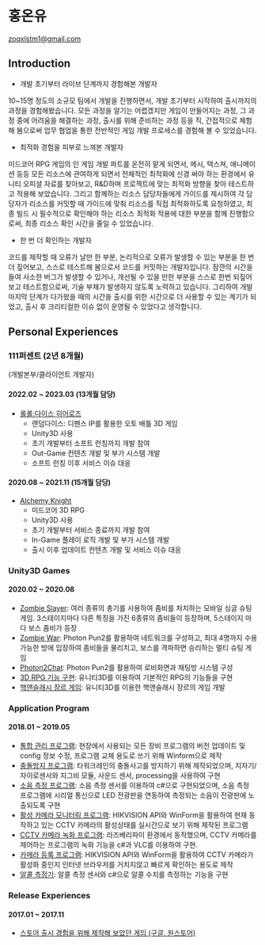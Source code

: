 # 홍온유
zoqxlstm1@gmail.com
## Introduction
- 개발 초기부터 라이브 단계까지 경험해본 개발자

10~15명 정도의 소규모 팀에서 개발을 진행하면서, 개발 초기부터 시작하여 출시까지의 과정을 경험해봤습니다. 모든 과정을 알기는 어렵겠지만 게임이 만들어지는 과정, 그 과정 중에 어려움을 해결하는 과정, 출시를 위해 준비하는 과정 등을 직, 간접적으로 체험해 봄으로써 업무 협업을 통한 전반적인 게임 개발 프로세스를 경험해 볼 수 있었습니다.

- 최적화 경험을 피부로 느껴본 개발자

미드코어 RPG 게임의 인 게임 개발 파트를 온전히 맡게 되면서, 메시, 텍스쳐, 애니메이션 등등 모든 리소스에 관여하게 되면서 전체적인 최적화에 신경 써야 하는 환경에서 유니티 오피셜 자료를 찾아보고, R&D하며 프로젝트에 맞는 최적화 방향을 찾아 테스트하고 적용해 보았습니다.
그리고 함께하는 리소스 담당자들에게 가이드를 제시하여 각 담당자가 리소스를 커밋할 때 가이드에 맞춰 리소스를 직접 최적화하도록 요청하였고, 최종 빌드 시 필수적으로 확인해야 하는 리소스 최적화 적용에 대한 부분을 함께 진행함으로써, 최종 리소스 확인 시간을 줄일 수 있었습니다.

- 한 번 더 확인하는 개발자

코드를 제작할 때 오류가 날만 한 부분, 논리적으로 오류가 발생할 수 있는 부분을 한 번 더 짚어보고, 스스로 테스트해 봄으로서 코드를 커밋하는 개발자입니다. 잠깐의 시간을 들여 사소한 버그가 발생할 수 있거나, 개선될 수 있을 만한 부분을 스스로 한번 되짚어보고 테스트함으로써, 기술 부채가 발생하지 않도록 노력하고 있습니다. 그리하여 개발 마지막 단계가 다가왔을 때의 시간을 출시를 위한 시간으로 더 사용할 수 있는 계기가 되었고, 출시 후 크리티컬한 이슈 없이 운영될 수 있었다고 생각합니다.

## Personal Experiences
### 111퍼센트 (2년 8개월)
(개발본부/클라이언트 개발자)
#### 2022.02 ~ 2023.03 (13개월 담당)
- [롤롤:다이스 히어로즈](https://blog.naver.com/zoqxlstm6/223235117004)
    - 랜덤다이스: 디펜스 IP를 활용한 오토 배틀 3D 게임
    - Unity3D 사용
    - 초기 개발부터 소프트 런칭까지 개발 참여
    - Out-Game 컨텐츠 개발 및 부가 시스템 개발
    - 소프트 런칭 이후 서비스 이슈 대응
#### 2020.08 ~ 2021.11 (15개월 담당)
- [Alchemy Knight](https://blog.naver.com/zoqxlstm6/223235122207)
    - 미드코어 3D RPG
    - Unity3D 사용
    - 초기 개발부터 서비스 종료까지 개발 참여
    - In-Game 플레이 로직 개발 및 부가 시스템 개발
    - 출시 이후 업데이트 컨텐츠 개발 및 서비스 이슈 대응
### Unity3D Games
#### 2020.02 ~ 2020.08
- [Zombie Slayer](https://github.com/zoqxlstm7/Independent-Game/tree/master/ZombieSlayer): 여러 종류의 총기를 사용하여 좀비를 처치하는 모바일 싱글 슈팅 게임. 3스테이지마다 다른 특징을 가진 6종류의 좀비들이 등장하며, 5스테이지 마다 보스 좀비가 등장
- [Zombie War](https://github.com/zoqxlstm7/Unity3D-Portfolio/tree/master/ZombieWar): Photon Pun2를 활용하여 네트워크를 구성하고, 최대 4명까지 수용 가능한 방에 입장하여 좀비들을 물리치고, 보스를 격파하면 승리하는 멀티 슈팅 게임
- [Photon2Chat](https://github.com/zoqxlstm7/Unity3D-Portfolio/tree/master/Photon2Chat): Photon Pun2를 활용하여 로비화면과 채팅방 시스템 구성
- [3D RPG 기능 구현](https://github.com/zoqxlstm7/Unity3D-Portfolio/tree/master/3D%20RPG): 유니티3D를 이용하여 기본적인 RPG의 기능들을 구현
- [핵앤슬래시 장르 게임](https://github.com/zoqxlstm7/Unity3D-Portfolio/tree/master/Hack%20and%20Slash): 유니티3D를 이용한 핵앤슬래시 장르의 게임 개발
### Application Program
#### 2018.01 ~ 2019.05
- [통합 관리 프로그램](https://github.com/zoqxlstm7/Integrated-Management): 현장에서 사용되는 모든 장비 프로그램의 버전 업데이트 및 config 정보 수정, 프로그램 교체 용도로 쓰기 위해 Winform으로 제작
- [충돌방지 프로그램](https://github.com/zoqxlstm7/Collision-Prevention): 타워크레인의 충돌사고를 방지하기 위해 제작되었으며, 지자기/자이로센서와 지그비 모듈, 사운드 센서, processing을 사용하여 구현
- [소음 측정 프로그램](https://github.com/zoqxlstm7/Noise-Measurement): 소음 측정 센서를 이용하여 c#으로 구현되었으며, 소음 측정 프로그램에 시리얼 통신으로 LED 전광판을 연동하여 측정되는 소음이 전광판에 노출되도록 구현
- [활성 카메라 모니터링 프로그램](https://github.com/zoqxlstm7/Camera-Mornitoring): HIKVISION API와 WinForm을 활용하여 현재 동작하고 있는 CCTV 카메라의 활성상태를 실시간으로 보기 위해 제작된 프로그램
- [CCTV 카메라 녹화 프로그램](https://github.com/zoqxlstm7/Camera-Record): 라즈베리파이 환경에서 동작했으며, CCTV 카메라를 제어하는 프로그램의 녹화 기능을 c#과 VLC를 이용하여 구현.
- [카메라 등록 프로그램](https://github.com/zoqxlstm7/Camera-Register): HIKVISION API와 WinForm을 활용하여 CCTV 카메라가 활성화 중인지 인터넷 브라우저를 거치지않고 빠르게 확인하는 용도로 제작
- [알콜 측정기](https://github.com/zoqxlstm7/Alcohol-Measurement): 알콜 측정 센서와 c#으로 알콜 수치를 측정하는 기능을 구현
### Release Experiences
#### 2017.01 ~ 2017.11
 - [스토어 출시 경험을 위해 제작해 보았던 게임 (구글, 원스토어)](https://github.com/zoqxlstm7/Independent-Game)